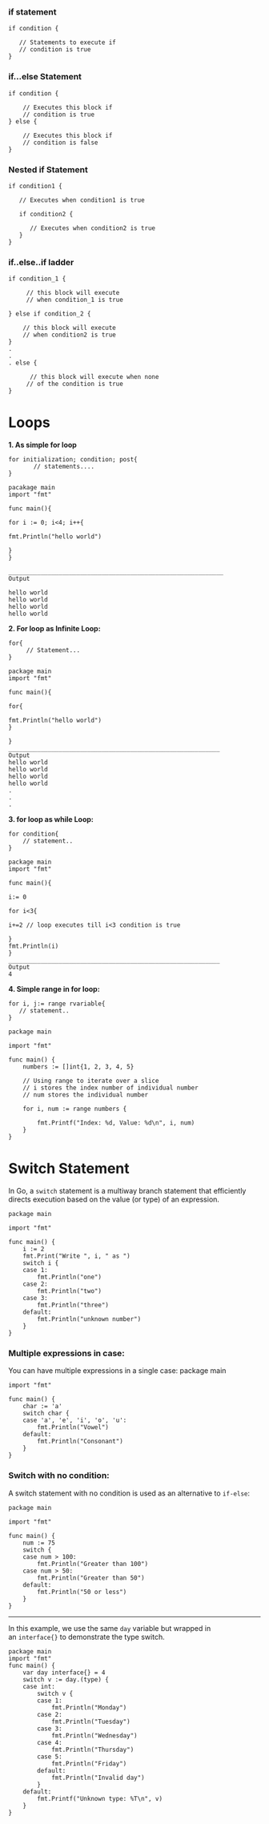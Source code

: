 ### if statement
```
if condition {

   // Statements to execute if
   // condition is true
}
```

### if…else Statement
```
if condition {

    // Executes this block if
    // condition is true
} else {

    // Executes this block if
    // condition is false
}
```

### Nested if Statement
```
if condition1 {

   // Executes when condition1 is true
   
   if condition2 {

      // Executes when condition2 is true
   }
}
```

### if..else..if ladder
```
if condition_1 {

     // this block will execute 
     // when condition_1 is true

} else if condition_2 {

    // this block will execute 
    // when condition2 is true
}
.
.
. else {

      // this block will execute when none
     // of the condition is true
}
```


# Loops
**1. As simple for loop**
```
for initialization; condition; post{
       // statements....
}
```

```
pacakage main
import "fmt"

func main(){

for i := 0; i<4; i++{

fmt.Println("hello world")

}
}

____________________________________________________________
Output

hello world
hello world
hello world
hello world

```

**2. For loop as Infinite Loop:**
```
for{
     // Statement...
}
```

```
package main
import "fmt"

func main(){

for{

fmt.Println("hello world")
}

}
___________________________________________________________
Output
hello world
hello world
hello world
hello world
.
.
.
```

**3. for loop as while Loop:**
```
for condition{
    // statement..
}
```

```
package main
import "fmt"

func main(){

i:= 0

for i<3{

i+=2 // loop executes till i<3 condition is true

}
fmt.Println(i)
}
___________________________________________________________
Output
4
```


**4. Simple range in for loop:**
```
for i, j:= range rvariable{
   // statement..
}
```

```
package main

import "fmt"

func main() {
    numbers := []int{1, 2, 3, 4, 5}

    // Using range to iterate over a slice
    // i stores the index number of individual number
    // num stores the individual number
    
    for i, num := range numbers {
        
        fmt.Printf("Index: %d, Value: %d\n", i, num)
    }
}

```


# Switch Statement
In Go, a `switch` statement is a multiway branch statement that efficiently directs execution based on the value (or type) of an expression. 
```
package main

import "fmt"

func main() {
    i := 2
    fmt.Print("Write ", i, " as ")
    switch i {
    case 1:
        fmt.Println("one")
    case 2:
        fmt.Println("two")
    case 3:
        fmt.Println("three")
    default:
        fmt.Println("unknown number")
    }
}

```

### Multiple expressions in case:

You can have multiple expressions in a single case:
package main
```
import "fmt"

func main() {
    char := 'a'
    switch char {
    case 'a', 'e', 'i', 'o', 'u':
        fmt.Println("Vowel")
    default:
        fmt.Println("Consonant")
    }
}
```

### Switch with no condition:

A switch statement with no condition is used as an alternative to `if-else`:
```
package main

import "fmt"

func main() {
    num := 75
    switch {
    case num > 100:
        fmt.Println("Greater than 100")
    case num > 50:
        fmt.Println("Greater than 50")
    default:
        fmt.Println("50 or less")
    }
}
```
___

In this example, we use the same `day` variable but wrapped in an `interface{}` to demonstrate the type switch.
```
package main
import "fmt"
func main() {
    var day interface{} = 4
    switch v := day.(type) {
    case int:
        switch v {
        case 1:
            fmt.Println("Monday")
        case 2:
            fmt.Println("Tuesday")
        case 3:
            fmt.Println("Wednesday")
        case 4:
            fmt.Println("Thursday")
        case 5:
            fmt.Println("Friday")
        default:
            fmt.Println("Invalid day")
        }
    default:
        fmt.Printf("Unknown type: %T\n", v)
    }
}
```